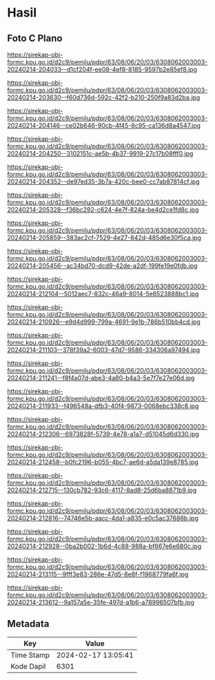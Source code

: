 # Hasil

## Foto C Plano

https://sirekap-obj-formc.kpu.go.id/d2c9/pemilu/pdpr/63/08/06/20/03/6308062003003-20240214-204033--d1cf204f-ee08-4ef8-8185-9597b2e85ef8.jpg

https://sirekap-obj-formc.kpu.go.id/d2c9/pemilu/pdpr/63/08/06/20/03/6308062003003-20240214-203630--f60d736d-592c-42f2-b210-250f9a83d2ba.jpg

https://sirekap-obj-formc.kpu.go.id/d2c9/pemilu/pdpr/63/08/06/20/03/6308062003003-20240214-204146--ce02b646-90cb-4f45-8c95-ca136d8a4547.jpg

https://sirekap-obj-formc.kpu.go.id/d2c9/pemilu/pdpr/63/08/06/20/03/6308062003003-20240214-204250--3102151c-ae5b-4b37-9919-27c17b08fff0.jpg

https://sirekap-obj-formc.kpu.go.id/d2c9/pemilu/pdpr/63/08/06/20/03/6308062003003-20240214-204352--de97ed35-3b7a-420c-bee0-cc7ab87814cf.jpg

https://sirekap-obj-formc.kpu.go.id/d2c9/pemilu/pdpr/63/08/06/20/03/6308062003003-20240214-205328--f36bc292-c624-4e7f-824a-be4d2ce1fd8c.jpg

https://sirekap-obj-formc.kpu.go.id/d2c9/pemilu/pdpr/63/08/06/20/03/6308062003003-20240214-205859--383ac2cf-7529-4e27-842d-485d6e30f5ca.jpg

https://sirekap-obj-formc.kpu.go.id/d2c9/pemilu/pdpr/63/08/06/20/03/6308062003003-20240214-205456--ac34bd70-dcd9-42de-a2df-199fe19e0fdb.jpg

https://sirekap-obj-formc.kpu.go.id/d2c9/pemilu/pdpr/63/08/06/20/03/6308062003003-20240214-212104--5012aec7-832c-46a9-8014-5e6523888bc1.jpg

https://sirekap-obj-formc.kpu.go.id/d2c9/pemilu/pdpr/63/08/06/20/03/6308062003003-20240214-210926--e9d4d999-799a-4691-9e1b-786b510bb4cd.jpg

https://sirekap-obj-formc.kpu.go.id/d2c9/pemilu/pdpr/63/08/06/20/03/6308062003003-20240214-211103--378f39a2-6003-47d7-9586-334306a97494.jpg

https://sirekap-obj-formc.kpu.go.id/d2c9/pemilu/pdpr/63/08/06/20/03/6308062003003-20240214-211241--f8f4a07d-abe3-4a80-b4a3-5e7f7e27e06d.jpg

https://sirekap-obj-formc.kpu.go.id/d2c9/pemilu/pdpr/63/08/06/20/03/6308062003003-20240214-211933--f496548a-dfb3-40f4-9873-0068ebc338c8.jpg

https://sirekap-obj-formc.kpu.go.id/d2c9/pemilu/pdpr/63/08/06/20/03/6308062003003-20240214-212306--6973828f-5739-4e78-a1a7-d51045d6d330.jpg

https://sirekap-obj-formc.kpu.go.id/d2c9/pemilu/pdpr/63/08/06/20/03/6308062003003-20240214-212458--b0fc2196-b055-4bc7-ae6d-a5da139e8785.jpg

https://sirekap-obj-formc.kpu.go.id/d2c9/pemilu/pdpr/63/08/06/20/03/6308062003003-20240214-212715--130cb782-93c6-4117-8ad8-25d6ba8871b9.jpg

https://sirekap-obj-formc.kpu.go.id/d2c9/pemilu/pdpr/63/08/06/20/03/6308062003003-20240214-212816--74746e5b-aacc-4da1-a835-e0c5ac37686b.jpg

https://sirekap-obj-formc.kpu.go.id/d2c9/pemilu/pdpr/63/08/06/20/03/6308062003003-20240214-212928--0ba2b002-1b6d-4c88-988a-bf667e6e680c.jpg

https://sirekap-obj-formc.kpu.go.id/d2c9/pemilu/pdpr/63/08/06/20/03/6308062003003-20240214-213115--9fff3e83-286e-47d5-8e8f-f1968779fa6f.jpg

https://sirekap-obj-formc.kpu.go.id/d2c9/pemilu/pdpr/63/08/06/20/03/6308062003003-20240214-213612--9a157a5e-35fe-497d-a1b6-a78996507bfb.jpg


## Metadata

| Key        | Value               |
| ---------- | ------------------- |
| Time Stamp | 2024-02-17 13:05:41 |
| Kode Dapil | 6301                |



